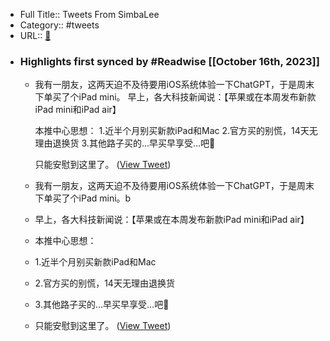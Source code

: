 - Full Title:: Tweets From SimbaLee
- Category:: #tweets
- URL:: [🔗](https://twitter.com/lipeng0820)
- ### Highlights first synced by #Readwise [[October 16th, 2023]]
    - 我有一朋友，这两天迫不及待要用iOS系统体验一下ChatGPT，于是周末下单买了个iPad mini。
      早上，各大科技新闻说：【苹果或在本周发布新款iPad mini和iPad air】
      
      本推中心思想：
      1.近半个月别买新款iPad和Mac
      2.官方买的别慌，14天无理由退换货
      3.其他路子买的…早买早享受…吧🌚
      
      只能安慰到这里了。 ([View Tweet](https://twitter.com/lipeng0820/status/1713746151265206606))
    - 我有一朋友，这两天迫不及待要用iOS系统体验一下ChatGPT，于是周末下单买了个iPad mini。b
    - 早上，各大科技新闻说：【苹果或在本周发布新款iPad mini和iPad air】
    - 本推中心思想：
    - 1.近半个月别买新款iPad和Mac
    - 2.官方买的别慌，14天无理由退换货
    - 3.其他路子买的…早买早享受…吧🌚
    - 只能安慰到这里了。 ([View Tweet](https://twitter.com/lipeng0820/status/1713746151265206606))
